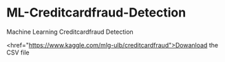 # ML-Creditcardfraud-Detection
Machine Learning Creditcardfraud Detection

<href="https://www.kaggle.com/mlg-ulb/creditcardfraud">Dowanload</href> the CSV file
